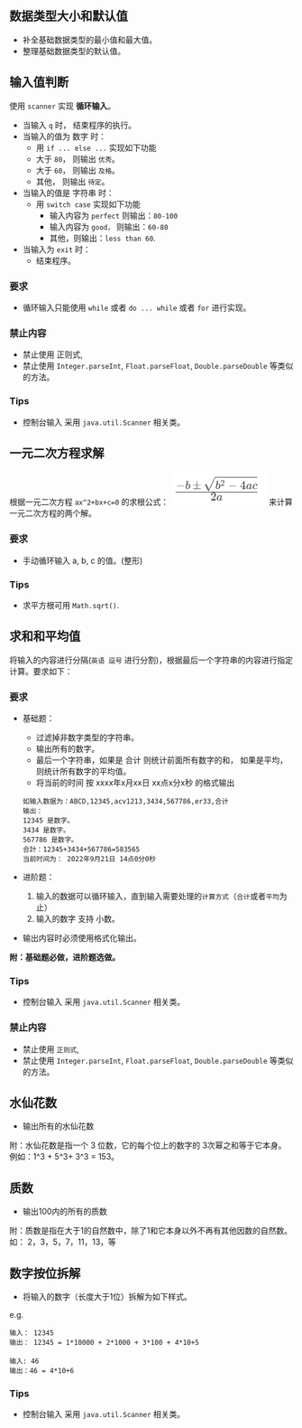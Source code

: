 ## 数据类型大小和默认值
- 补全基础数据类型的最小值和最大值。
- 整理基础数据类型的默认值。

## 输入值判断
使用 `scanner` 实现 **循环输入**。
- 当输入 `q` 时， 结束程序的执行。
- 当输入的值为 数字 时：
  - 用 `if ... else ...` 实现如下功能
  - 大于 `80`， 则输出 `优秀`。
  - 大于 `60`， 则输出 `及格`。
  - 其他， 则输出 `待定`。
- 当输入的值是 字符串 时：
  - 用 `switch case` 实现如下功能
    - 输入内容为 `perfect` 则输出：`80-100`
    - 输入内容为 `good，` 则输出：`60-80`
    - 其他，则输出：`less than 60`.
- 当输入为 `exit` 时：
  - 结束程序。

### 要求
- 循环输入只能使用 `while` 或者 `do ... while` 或者 `for` 进行实现。

### 禁止内容
- 禁止使用 正则式,
- 禁止使用 `Integer.parseInt`, `Float.parseFloat`, `Double.parseDouble`  等类似的方法。

### Tips
- 控制台输入 采用 `java.util.Scanner` 相关类。


## 一元二次方程求解
根据一元二次方程 `ax^2+bx+c=0` 的求根公式：
![](images/test-number-1.png)
来计算一元二次方程的两个解。

### 要求
- 手动循环输入 a, b, c 的值。(整形)

### Tips
- 求平方根可用 `Math.sqrt()`.    
 

## 求和和平均值
将输入的内容进行分隔(`英语 逗号` 进行分割)，根据最后一个字符串的内容进行指定计算。要求如下：
### 要求
- 基础题：
  - 过滤掉非数字类型的字符串。
  - 输出所有的数字。
  - 最后一个字符串，如果是 合计 则统计前面所有数字的和， 如果是平均，则统计所有数字的平均值。
  - 将当前的时间 按 xxxx年x月xx日 xx点x分x秒 的格式输出
  ```
  如输入数据为：ABCD,12345,acv1213,3434,567786,er33,合计
  输出：
  12345 是数字。
  3434 是数字。
  567786 是数字。
  合計：12345+3434+567786=583565
  当前时间为： 2022年9月21日 14点0分0秒
  ```
  
- 进阶题：
  1. 输入的数据可以循环输入，直到输入需要处理的`计算方式`（`合计`或者`平均`为止）
  2. 输入的数字 支持 小数。
- 输出内容时必须使用格式化输出。

**附：基础题必做，进阶题选做。**

### Tips
- 控制台输入 采用 `java.util.Scanner` 相关类。

### 禁止内容
- 禁止使用 `正则式`,
- 禁止使用 `Integer.parseInt`, `Float.parseFloat`, `Double.parseDouble`  等类似的方法。

## 水仙花数
- 输出所有的水仙花数
  
附：水仙花数是指一个 3 位数，它的每个位上的数字的 3次幂之和等于它本身。例如：1^3 + 5^3+ 3^3 = 153。

## 质数
- 输出100内的所有的质数
  
附：质数是指在大于1的自然数中，除了1和它本身以外不再有其他因数的自然数。 如： 2，3，5，7，11，13，等

## 数字按位拆解
- 将输入的数字（长度大于1位）拆解为如下样式。

e.g.
```
输入： 12345 
输出： 12345 = 1*10000 + 2*1000 + 3*100 + 4*10+5

输入: 46
输出：46 = 4*10+6
```
### Tips
- 控制台输入 采用 `java.util.Scanner` 相关类。
